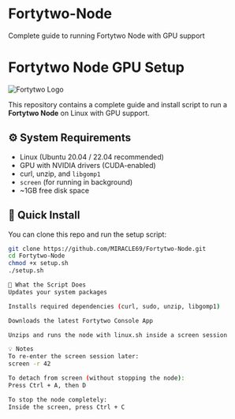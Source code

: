 # Fortytwo-Node
Complete guide to running Fortytwo Node with GPU support

  # Fortytwo Node GPU Setup

  ![Fortytwo Logo](logo.png)

  This repository contains a complete guide and install script to run a **Fortytwo Node** on Linux with GPU support.

  ## ⚙️ System Requirements

  - Linux (Ubuntu 20.04 / 22.04 recommended)
  - GPU with NVIDIA drivers (CUDA-enabled)
  - curl, unzip, and `libgomp1`
  - `screen` (for running in background)
  - ~1GB free disk space

  ## 🧪 Quick Install

  You can clone this repo and run the setup script:

  ```bash
  git clone https://github.com/MIRACLE69/Fortytwo-Node.git
  cd Fortytwo-Node
  chmod +x setup.sh
  ./setup.sh

📜 What the Script Does
Updates your system packages

Installs required dependencies (curl, sudo, unzip, libgomp1)

Downloads the latest Fortytwo Console App

Unzips and runs the node with linux.sh inside a screen session

💡 Notes
To re-enter the screen session later:
screen -r 42

To detach from screen (without stopping the node):
Press Ctrl + A, then D

To stop the node completely:
Inside the screen, press Ctrl + C
